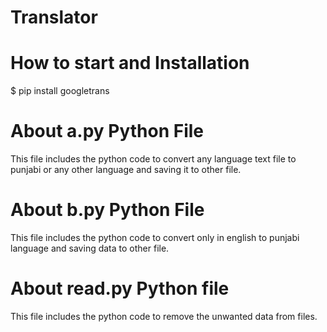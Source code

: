 # Translator

# How to start and Installation
  
  $ pip install googletrans
   
# About a.py Python File
  This file includes the python code to convert any language text file to punjabi or any other language and saving it to other file.

# About b.py Python File
  This file includes the python code to convert only in english to punjabi language and saving data to other file.

# About read.py Python file
  This file includes the python code to remove the unwanted data from files.
